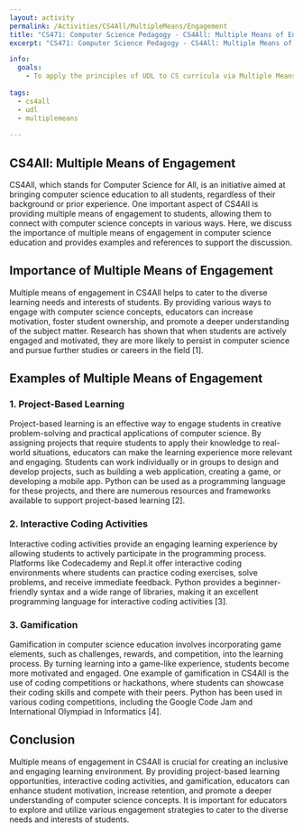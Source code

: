 ```yaml
---
layout: activity
permalink: /Activities/CS4All/MultipleMeans/Engagement
title: "CS471: Computer Science Pedagogy - CS4All: Multiple Means of Engagement"
excerpt: "CS471: Computer Science Pedagogy - CS4All: Multiple Means of Engagement"

info:
  goals: 
    - To apply the principles of UDL to CS curricula via Multiple Means of Engagement
        
tags:
  - cs4all
  - udl
  - multiplemeans
  
---
```


## CS4All: Multiple Means of Engagement
CS4All, which stands for Computer Science for All, is an initiative aimed at bringing computer science education to all students, regardless of their background or prior experience. One important aspect of CS4All is providing multiple means of engagement to students, allowing them to connect with computer science concepts in various ways. Here, we discuss the importance of multiple means of engagement in computer science education and provides examples and references to support the discussion.

## Importance of Multiple Means of Engagement
Multiple means of engagement in CS4All helps to cater to the diverse learning needs and interests of students. By providing various ways to engage with computer science concepts, educators can increase motivation, foster student ownership, and promote a deeper understanding of the subject matter. Research has shown that when students are actively engaged and motivated, they are more likely to persist in computer science and pursue further studies or careers in the field [1].

## Examples of Multiple Means of Engagement

### 1. Project-Based Learning
Project-based learning is an effective way to engage students in creative problem-solving and practical applications of computer science. By assigning projects that require students to apply their knowledge to real-world situations, educators can make the learning experience more relevant and engaging. Students can work individually or in groups to design and develop projects, such as building a web application, creating a game, or developing a mobile app. Python can be used as a programming language for these projects, and there are numerous resources and frameworks available to support project-based learning [2].

### 2. Interactive Coding Activities
Interactive coding activities provide an engaging learning experience by allowing students to actively participate in the programming process. Platforms like Codecademy and Repl.it offer interactive coding environments where students can practice coding exercises, solve problems, and receive immediate feedback. Python provides a beginner-friendly syntax and a wide range of libraries, making it an excellent programming language for interactive coding activities [3].

### 3. Gamification
Gamification in computer science education involves incorporating game elements, such as challenges, rewards, and competition, into the learning process. By turning learning into a game-like experience, students become more motivated and engaged. One example of gamification in CS4All is the use of coding competitions or hackathons, where students can showcase their coding skills and compete with their peers. Python has been used in various coding competitions, including the Google Code Jam and International Olympiad in Informatics [4].

## Conclusion
Multiple means of engagement in CS4All is crucial for creating an inclusive and engaging learning environment. By providing project-based learning opportunities, interactive coding activities, and gamification, educators can enhance student motivation, increase retention, and promote a deeper understanding of computer science concepts. It is important for educators to explore and utilize various engagement strategies to cater to the diverse needs and interests of students.

